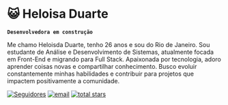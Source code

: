 # 😺 Heloisa Duarte

**`Desenvolvedora em construção`**

Me chamo Heloisda Duarte, tenho 26 anos e sou do Rio de Janeiro. Sou estudante de Análise e Desenvolvimento de Sistemas, atualmente focada em Front-End e migrando para Full Stack. Apaixonada por tecnologia, adoro aprender coisas novas e compartilhar conhecimento. Busco evoluir constantemente minhas habilidades e contribuir para projetos que impactem positivamente a comunidade.

 <p align="left"> 
      <a href="https://github.com/heloisahduarte?tab=followers">
         <img alt="Seguidores" title="Me siga no Github" src="https://custom-icon-badges.demolab.com/github/followers/ForrestKnight?color=236ad3&labelColor=1155ba&style=for-the-badge&logo=person-add&label=Follow&logoColor=white"/></a>
      <a href="mailto:alseioh21@gmail.com">
         <img alt="email" title="alesioh21@gmail.com" src="https://custom-icon-badges.demolab.com/badge/Mail-E61B23.svg?logo=mail
         "/></a>
      <a href="https://github.com/ForrestKnight?tab=repositories&sort=stargazers">
         <img alt="total stars" title="Total stars on GitHub" src="https://custom-icon-badges.demolab.com/badge/Mail-E61B23.svg?logo=mail
         "/></a>   
   </p>
